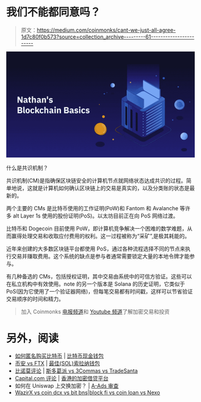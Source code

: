 # 我们不能都同意吗？

> 原文：<https://medium.com/coinmonks/cant-we-just-all-agree-1d7c80f0b573?source=collection_archive---------61----------------------->

![](img/d0e088d4b375e0eb3438f1bc382a6862.png)

什么是共识机制？

共识机制(CM)是指确保区块链安全的计算机节点就网络状态达成共识的过程。简单地说，这就是计算机如何确认区块链上的交易是真实的，以及分类账的状态是最新的。

两个主要的 CMs 是比特币使用的工作证明(PoW)和 Fantom 和 Avalanche 等许多 alt Layer 1s 使用的股份证明(PoS)。以太坊目前正在向 PoS 网络过渡。

比特币和 Dogecoin 目前使用 PoW，即计算机竞争解决一个困难的数学难题，从而赢得处理交易和收取应付费用的权利。这一过程被称为“采矿”,是极其耗能的。

近年来创建的大多数区块链平台都使用 PoS，通过各种流程选择不同的节点来执行交易并赚取费用。这个系统的缺点是参与者通常需要锁定大量的本地令牌才能参与。

有几种备选的 CMs，包括授权证明，其中交易由系统中的可信方验证。这些可以在私立机构中有效使用。note 的另一个版本是 Solana 的历史证明，它类似于 PoS(因为它使用了一个验证器网络)，但每笔交易都有时间戳，这样可以节省验证交易顺序的时间和精力。

> 加入 Coinmonks [电报频道](https://t.me/coincodecap)和 [Youtube 频道](https://www.youtube.com/c/coinmonks/videos)了解加密交易和投资

# 另外，阅读

*   [如何匿名购买比特币](https://coincodecap.com/buy-bitcoin-anonymously) | [比特币现金钱包](https://coincodecap.com/bitcoin-cash-wallets)
*   [币安 vs FTX](https://coincodecap.com/binance-vs-ftx) | [最佳(SOL)索拉纳钱包](https://coincodecap.com/solana-wallets)
*   [比诺莫评论](https://coincodecap.com/binomo-review) | [斯多葛派 vs 3Commas vs TradeSanta](https://coincodecap.com/stoic-vs-3commas-vs-tradesanta)
*   [Capital.com 评论](https://coincodecap.com/capital-com-review) | [香港的加密借贷平台](https://coincodecap.com/crypto-lending-hong-kong)
*   如何在 Uniswap 上交换加密？ | [A-Ads 审查](https://coincodecap.com/a-ads-review)
*   [WazirX vs coin dcx vs bit bns](/coinmonks/wazirx-vs-coindcx-vs-bitbns-149f4f19a2f1)|[block fi vs coin loan vs Nexo](/coinmonks/blockfi-vs-coinloan-vs-nexo-cb624635230d)